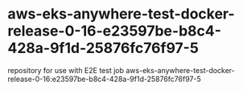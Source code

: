 # aws-eks-anywhere-test-docker-release-0-16-e23597be-b8c4-428a-9f1d-25876fc76f97-5
repository for use with E2E test job aws-eks-anywhere-test-docker-release-0-16:e23597be-b8c4-428a-9f1d-25876fc76f97-5
